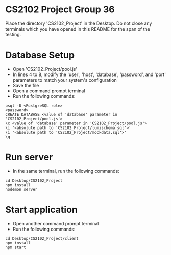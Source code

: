 # CS2102 Project Group 36

Place the directory 'CS2102_Project' in the Desktop.
Do not close any terminals which you have opened in this README for the span of the testing.

# Database Setup
- Open 'CS2102_Project/pool.js'
- In lines 4 to 8, modify the 'user', 'host', 'database', 'password', and 'port' parameters to match your system's configuration 
- Save the file
- Open a command prompt terminal
- Run the following commands:
```
psql -U <PostgreSQL role>
<password>
CREATE DATABASE <value of 'database' parameter in 'CS2102_Project/pool.js'>
\c <value of 'database' parameter in 'CS2102_Project/pool.js'>
\i '<absolute path to 'CS2102_Project/lumischema.sql'>'
\i '<absolute path to 'CS2102_Project/mockdata.sql'>'
\q
```
# Run server
- In the same terminal, run the following commands:
```
cd Desktop/CS2102_Project
npm install
nodemon server
```
# Start application
- Open another command prompt terminal
- Run the following commands:
```
cd Desktop/CS2102_Project/client
npm install
npm start
```
